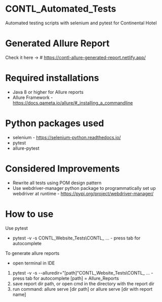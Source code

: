 # CONTL_Automated_Tests
Automated testing scripts with selenium and pytest for Continental Hotel

# Generated Allure Report

Check it here -> # https://contl-allure-generated-report.netlify.app/

# Required installations
- Java 8 or higher for Allure reports
- Allure Framework - https://docs.qameta.io/allure/#_installing_a_commandline

# Python packages used
- selenium - https://selenium-python.readthedocs.io/
- pytest
- allure-pytest

# Considered Improvements 
- Rewrite all tests using POM design pattern
- Use webdriver-manager python package to programmatically set up webdriver at runtime - https://pypi.org/project/webdriver-manager/

# How to use 

Use pytest
- pytest -v -s CONTL_Website_Tests\CONTL_ ... - press tab for autocomplete

To generate allure reports
- open terminal in IDE
1. pytest -v -s --alluredir="[path]"CONTL_Website_Tests\CONTL_ ... - press tab for autocomplete
 [path] = Allure_Reports
3. save report dir path, or open cmd in the directory with the report dir
4. run command: allure serve [dir path] or allure serve [dir with report name]
